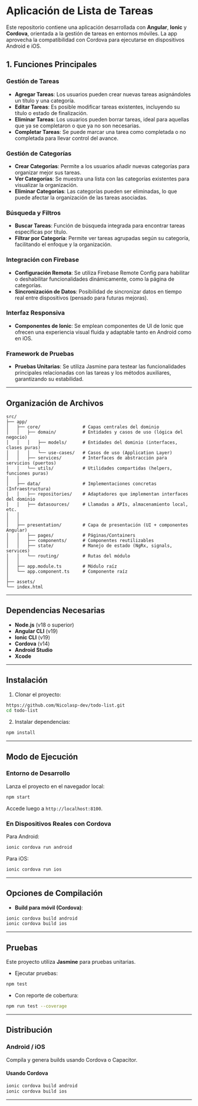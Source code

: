 # Aplicación de Lista de Tareas

Este repositorio contiene una aplicación desarrollada con **Angular**, **Ionic** y **Cordova**, orientada a la gestión de tareas en entornos móviles. La app aprovecha la compatibilidad con Cordova para ejecutarse en dispositivos Android e iOS.

## 1. Funciones Principales

### Gestión de Tareas

- **Agregar Tareas**: Los usuarios pueden crear nuevas tareas asignándoles un título y una categoría.
- **Editar Tareas**: Es posible modificar tareas existentes, incluyendo su título o estado de finalización.
- **Eliminar Tareas**: Los usuarios pueden borrar tareas, ideal para aquellas que ya se completaron o que ya no son necesarias.
- **Completar Tareas**: Se puede marcar una tarea como completada o no completada para llevar control del avance.

### Gestión de Categorías

- **Crear Categorías**: Permite a los usuarios añadir nuevas categorías para organizar mejor sus tareas.
- **Ver Categorías**: Se muestra una lista con las categorías existentes para visualizar la organización.
- **Eliminar Categorías**: Las categorías pueden ser eliminadas, lo que puede afectar la organización de las tareas asociadas.

### Búsqueda y Filtros

- **Buscar Tareas**: Función de búsqueda integrada para encontrar tareas específicas por título.
- **Filtrar por Categoría**: Permite ver tareas agrupadas según su categoría, facilitando el enfoque y la organización.

### Integración con Firebase

- **Configuración Remota**: Se utiliza Firebase Remote Config para habilitar o deshabilitar funcionalidades dinámicamente, como la página de categorías.
- **Sincronización de Datos**: Posibilidad de sincronizar datos en tiempo real entre dispositivos (pensado para futuras mejoras).

### Interfaz Responsiva

- **Componentes de Ionic**: Se emplean componentes de UI de Ionic que ofrecen una experiencia visual fluida y adaptable tanto en Android como en iOS.

### Framework de Pruebas

- **Pruebas Unitarias**: Se utiliza Jasmine para testear las funcionalidades principales relacionadas con las tareas y los métodos auxiliares, garantizando su estabilidad.

---

## Organización de Archivos

```text
src/
├── app/
│   ├── core/                # Capas centrales del dominio
│   │   ├── domain/          # Entidades y casos de uso (lógica del negocio)
│   │   │   ├── models/      # Entidades del dominio (interfaces, clases puras)
│   │   │   └── use-cases/   # Casos de uso (Application Layer)
│   │   ├── services/        # Interfaces de abstracción para servicios (puertos)
│   │   └── utils/           # Utilidades compartidas (helpers, funciones puras)
│   │
│   ├── data/                # Implementaciones concretas (Infraestructura)
│   │   ├── repositories/    # Adaptadores que implementan interfaces del dominio
│   │   ├── datasources/     # Llamadas a APIs, almacenamiento local, etc.
│   │
│   │
│   ├── presentation/        # Capa de presentación (UI + componentes Angular)
│   │   ├── pages/           # Páginas/Containers
│   │   ├── components/      # Componentes reutilizables
│   │   ├── state/           # Manejo de estado (NgRx, signals, services)
│   │   └── routing/         # Rutas del módulo
│   │
│   ├── app.module.ts        # Módulo raíz
│   └── app.component.ts     # Componente raíz
│
├── assets/
└── index.html

```

---

## Dependencias Necesarias

- **Node.js** (v18 o superior)
- **Angular CLI** (v19)
- **Ionic CLI** (v19)
- **Cordova** (v14)
- **Android Studio**
- **Xcode**

---

## Instalación

1. Clonar el proyecto:

```bash
https://github.com/Nicolasp-dev/todo-list.git
cd todo-list
```

2. Instalar dependencias:

```bash
npm install
```

---

## Modo de Ejecución

### Entorno de Desarrollo

Lanza el proyecto en el navegador local:

```bash
npm start
```

Accede luego a `http://localhost:8100`.

### En Dispositivos Reales con Cordova

Para Android:

```bash
ionic cordova run android
```

Para iOS:

```bash
ionic cordova run ios
```

---

## Opciones de Compilación

- **Build para móvil (Cordova)**:

```bash
ionic cordova build android
ionic cordova build ios
```

---

## Pruebas

Este proyecto utiliza **Jasmine** para pruebas unitarias.

- Ejecutar pruebas:

```bash
npm test
```

- Con reporte de cobertura:

```bash
npm run test --coverage
```

---

## Distribución

### Android / iOS

Compila y genera builds usando Cordova o Capacitor.

#### Usando Cordova

```bash
ionic cordova build android
ionic cordova build ios
```

---
